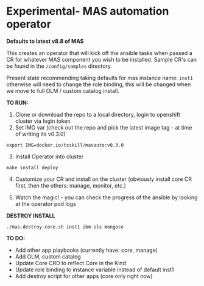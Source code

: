 # Experimental- MAS automation operator

**Defaults to latest v8.8 of MAS**

This creates an operator that will kick off the ansible tasks when passed a CR for whatever MAS component you wish to be installed.
Sample CR's can be found in the `/config/samples` directory.

Present state recommending taking defaults for mas instance name: `inst1` otherwise will need to change the role binding, this will be changed when we move to full OLM / custom catalog install.

**TO RUN:**

1.  Clone or download the repo to a local directory, login to openshift cluster via login token
2.  Set IMG var (check out the repo and pick the latest image tag - at time of writing its v0.3.0)

`export IMG=docker.io/tcskill/masauto:v0.3.0`

3.  Install Operator into cluster

`make install deploy`

4.  Customize your CR and install on the cluster (obviously install core CR first, then the others: manage, monitor, etc.)

5.  Watch the magic! - you can check the progress of the ansible by looking at the operator pod logs

**DESTROY INSTALL**

`./mas-destroy-core.sh inst1 ibm-sls mongoce`

**TO DO:**
- Add other app playbooks (currently have: core, manage)
- Add OLM, custom catalog
- Update Core CRD to reflect Core in the Kind
- Update role binding to instance variable instead of default inst1
- Add destroy script for other apps (core only right now)
